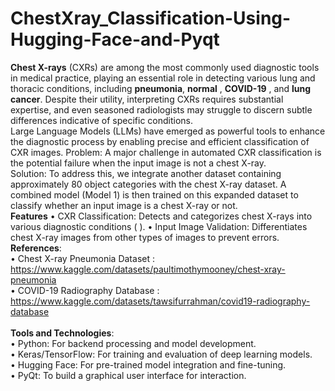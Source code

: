 # ChestXray_Classification-Using-Hugging-Face-and-Pyqt
**Chest X-rays** (CXRs) are among the most commonly used diagnostic tools in medical practice, playing an essential role in detecting various lung and thoracic conditions, including **pneumonia**, **normal** , **COVID-19** , and **lung cancer**. Despite their utility, interpreting CXRs requires substantial expertise, and even seasoned radiologists may struggle to discern subtle differences indicative of specific conditions.<br>
Large Language Models (LLMs) have emerged as powerful tools to enhance the diagnostic process by enabling precise and efficient classification of CXR images.
Problem: A major challenge in automated CXR classification is the potential failure when the input image is not a chest X-ray.<br>
Solution: To address this, we integrate another dataset containing approximately 80 object categories with the chest X-ray dataset. A combined model (Model 1) is then trained on this expanded dataset to classify whether an input image is a chest X-ray or not.<br>
**Features**
•	CXR Classification: Detects and categorizes chest X-rays into various diagnostic conditions ( ).
•	Input Image Validation: Differentiates chest X-ray images from other types of images to prevent errors.<br>
**References**: <br>
•	Chest X-ray Pneumonia Dataset :  https://www.kaggle.com/datasets/paultimothymooney/chest-xray-pneumonia<br>
•	COVID-19 Radiography Database : https://www.kaggle.com/datasets/tawsifurrahman/covid19-radiography-database<br><br>
**Tools and Technologies**:<br>
•	Python: For backend processing and model development.<br>
•	Keras/TensorFlow: For training and evaluation of deep learning models.<br>
•	Hugging Face: For pre-trained model integration and fine-tuning.<br>
•	PyQt: To build a graphical user interface for interaction.<br>



